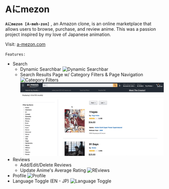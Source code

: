# Aにmezon

 **`Aにmezon [A-meh-zon]`** , an Amazon clone, is an online marketplace that allows users to browse, purchase, and review anime. This was a passion project inspired by my love of Japanese animation.

Visit: [a-mezon.com](https://a-mezon.herokuapp.com/#/)

`Features:`
- Search
    - Dynamic Searchbar
    ![Dynamic Searchbar](./app/assets/amezon_search.gif)
    - Search Results Page w/ Category Filters & Page Navigation
    ![Category Filters](./app/assets/filtering.gif)
    ![Page Navigation](./app/assets/prev_next.gif)
- Reviews
    - Add/Edit/Delete Reviews
    - Update Anime's Average Rating
    ![REviews](./app/assets/reviews.gif)
- Profile
    ![Profile](./app/assets/profile_page.gif)
- Language Toggle (EN - JP)
    ![Language Toggle](./app/assets/lang_tog.gif)

